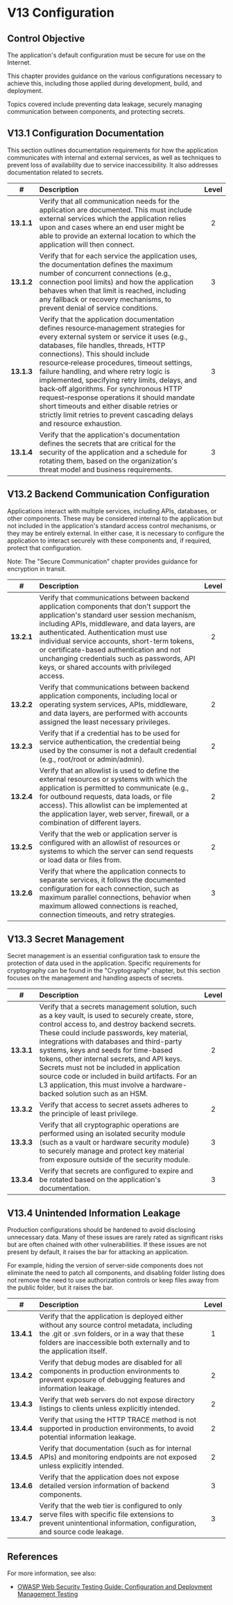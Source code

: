# V13 Configuration

## Control Objective

The application's default configuration must be secure for use on the Internet.

This chapter provides guidance on the various configurations necessary to achieve this, including those applied during development, build, and deployment.

Topics covered include preventing data leakage, securely managing communication between components, and protecting secrets.

## V13.1 Configuration Documentation

This section outlines documentation requirements for how the application communicates with internal and external services, as well as techniques to prevent loss of availability due to service inaccessibility. It also addresses documentation related to secrets.

| # | Description | Level |
| :---: | :--- | :---: |
| **13.1.1** | Verify that all communication needs for the application are documented. This must include external services which the application relies upon and cases where an end user might be able to provide an external location to which the application will then connect. | 2 |
| **13.1.2** | Verify that for each service the application uses, the documentation defines the maximum number of concurrent connections (e.g., connection pool limits) and how the application behaves when that limit is reached, including any fallback or recovery mechanisms, to prevent denial of service conditions. | 3 |
| **13.1.3** | Verify that the application documentation defines resource‑management strategies for every external system or service it uses (e.g., databases, file handles, threads, HTTP connections). This should include resource‑release procedures, timeout settings, failure handling, and where retry logic is implemented, specifying retry limits, delays, and back‑off algorithms. For synchronous HTTP request–response operations it should mandate short timeouts and either disable retries or strictly limit retries to prevent cascading delays and resource exhaustion. | 3 |
| **13.1.4** | Verify that the application's documentation defines the secrets that are critical for the security of the application and a schedule for rotating them, based on the organization's threat model and business requirements. | 3 |

## V13.2 Backend Communication Configuration

Applications interact with multiple services, including APIs, databases, or other components. These may be considered internal to the application but not included in the application's standard access control mechanisms, or they may be entirely external. In either case, it is necessary to configure the application to interact securely with these components and, if required, protect that configuration.

Note: The "Secure Communication" chapter provides guidance for encryption in transit.

| # | Description | Level |
| :---: | :--- | :---: |
| **13.2.1** | Verify that communications between backend application components that don't support the application's standard user session mechanism, including APIs, middleware, and data layers, are authenticated. Authentication must use individual service accounts, short-term tokens, or certificate-based authentication and not unchanging credentials such as passwords, API keys, or shared accounts with privileged access. | 2 |
| **13.2.2** | Verify that communications between backend application components, including local or operating system services, APIs, middleware, and data layers, are performed with accounts assigned the least necessary privileges. | 2 |
| **13.2.3** | Verify that if a credential has to be used for service authentication, the credential being used by the consumer is not a default credential (e.g., root/root or admin/admin). | 2 |
| **13.2.4** | Verify that an allowlist is used to define the external resources or systems with which the application is permitted to communicate (e.g., for outbound requests, data loads, or file access). This allowlist can be implemented at the application layer, web server, firewall, or a combination of different layers. | 2 |
| **13.2.5** | Verify that the web or application server is configured with an allowlist of resources or systems to which the server can send requests or load data or files from. | 2 |
| **13.2.6** | Verify that where the application connects to separate services, it follows the documented configuration for each connection, such as maximum parallel connections, behavior when maximum allowed connections is reached, connection timeouts, and retry strategies. | 3 |

## V13.3 Secret Management

Secret management is an essential configuration task to ensure the protection of data used in the application. Specific requirements for cryptography can be found in the "Cryptography" chapter, but this section focuses on the management and handling aspects of secrets.

| # | Description | Level |
| :---: | :--- | :---: |
| **13.3.1** | Verify that a secrets management solution, such as a key vault, is used to securely create, store, control access to, and destroy backend secrets. These could include passwords, key material, integrations with databases and third-party systems, keys and seeds for time-based tokens, other internal secrets, and API keys. Secrets must not be included in application source code or included in build artifacts. For an L3 application, this must involve a hardware-backed solution such as an HSM. | 2 |
| **13.3.2** | Verify that access to secret assets adheres to the principle of least privilege. | 2 |
| **13.3.3** | Verify that all cryptographic operations are performed using an isolated security module (such as a vault or hardware security module) to securely manage and protect key material from exposure outside of the security module. | 3 |
| **13.3.4** | Verify that secrets are configured to expire and be rotated based on the application's documentation. | 3 |

## V13.4 Unintended Information Leakage

Production configurations should be hardened to avoid disclosing unnecessary data. Many of these issues are rarely rated as significant risks but are often chained with other vulnerabilities. If these issues are not present by default, it raises the bar for attacking an application.

For example, hiding the version of server-side components does not eliminate the need to patch all components, and disabling folder listing does not remove the need to use authorization controls or keep files away from the public folder, but it raises the bar.

| # | Description | Level |
| :---: | :--- | :---: |
| **13.4.1** | Verify that the application is deployed either without any source control metadata, including the .git or .svn folders, or in a way that these folders are inaccessible both externally and to the application itself. | 1 |
| **13.4.2** | Verify that debug modes are disabled for all components in production environments to prevent exposure of debugging features and information leakage. | 2 |
| **13.4.3** | Verify that web servers do not expose directory listings to clients unless explicitly intended. | 2 |
| **13.4.4** | Verify that using the HTTP TRACE method is not supported in production environments, to avoid potential information leakage. | 2 |
| **13.4.5** | Verify that documentation (such as for internal APIs) and monitoring endpoints are not exposed unless explicitly intended. | 2 |
| **13.4.6** | Verify that the application does not expose detailed version information of backend components. | 3 |
| **13.4.7** | Verify that the web tier is configured to only serve files with specific file extensions to prevent unintentional information, configuration, and source code leakage. | 3 |

## References

For more information, see also:

* [OWASP Web Security Testing Guide: Configuration and Deployment Management Testing](https://owasp.org/www-project-web-security-testing-guide/stable/4-Web_Application_Security_Testing/02-Configuration_and_Deployment_Management_Testing)
